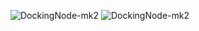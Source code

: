 ![DockingNode-mk2](https://raw.githubusercontent.com/zer0Kerbal/SGEx/Dev/Parts/img/SGEx-KSS-DockingNode-mk2.1.png  "DockingNode mark II (2.5m)") 
![DockingNode-mk2](https://raw.githubusercontent.com/zer0Kerbal/SGEx/Dev/Parts/img/SGEx-KSS-DockingNode-mk2.PNG   "DockingNode mark II (2.5m)") 
